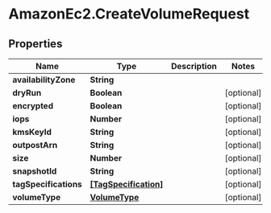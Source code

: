 # AmazonEc2.CreateVolumeRequest

## Properties

Name | Type | Description | Notes
------------ | ------------- | ------------- | -------------
**availabilityZone** | **String** |  | 
**dryRun** | **Boolean** |  | [optional] 
**encrypted** | **Boolean** |  | [optional] 
**iops** | **Number** |  | [optional] 
**kmsKeyId** | **String** |  | [optional] 
**outpostArn** | **String** |  | [optional] 
**size** | **Number** |  | [optional] 
**snapshotId** | **String** |  | [optional] 
**tagSpecifications** | [**[TagSpecification]**](TagSpecification.md) |  | [optional] 
**volumeType** | [**VolumeType**](VolumeType.md) |  | [optional] 


